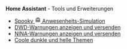 <b>Home Assistant</b> - Tools und Erweiterungen
<br />
<ul>
<li><a href="https://github.com/migacode/home-assistant/tree/main/spooky">Spooky&nbsp;<img src="./spooky/img/ghost_gray.png" width="16" height="16">&nbsp;Anwesenheits-Simulation</a></li>
<li><a href="https://github.com/migacode/home-assistant/tree/main/dwd">DWD-Warnungen anzeigen und versenden</a></li>
<li><a href="https://github.com/migacode/home-assistant/tree/main/nina">NINA-Warnungen anzeigen und versenden</a></li>
<li><a href="https://github.com/migacode/home-assistant/tree/main/themes">Coole dunkle und helle Themen</a></li>
</ul>
